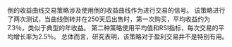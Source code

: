 倒的收益曲线交易策略涉及使用倒的收益曲线作为进行交易的信号。 该策略进行了两次测试，当曲线倒转并在250天后出售时，第一次购买，平均收益约为7.3％，类似于典型的年收益。 第二种策略使用平均值和RSI指标，每次交易的平均增长率为2.5％。 总体而言，研究表明，该策略对于盈利交易并不是特别有用。